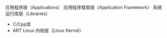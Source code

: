 应用程序层（Applications）
应用程序框架层（Application Framework）
系统运行库层（Libraries）
- C/Cpp库
- ART
Linux 内核层（Linux Kernel）